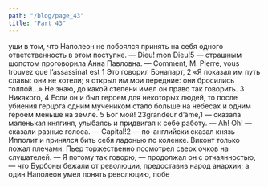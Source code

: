 ```yaml
---
path: "/blog/page_43"
title: "Part 43"
---
```


уши в том, что Наполеон не побоялся принять на себя одного ответственность в этом поступке.
— Dieu! mon Dieu!5 — страшным шопотом проговорила Анна Павловна.
— Comment, М. Pierre, vous trouvez que l’assassinat est 1 Это говорил Бонапарт,
2 «Я показал им путь славы: они не хотели; я открыл им мои передние: они бросились толпой...» Не знаю, до какой степени имел он право так говорить.
3 Никакого,
4 Если он и был героем для некоторых людей, то после убиения герцога одним мучеником стало больше на небесах и одним героем меньше на земле.
5 Бог мой!
23grandeur d’âme,1 — сказала маленькая княгиня, улыбаясь и придвигая к себе работу.
— Ah! Oh! — сказали разные голоса.
— Capital!2 — по-английски сказал князь Ипполит и принялся бить себя ладонью по коленке. Виконт только пожал плечами.
Пьер торжественно посмотрел сверх очков на слушателей.
— Я потому так говорю, — продолжал он с отчаянностью, — что Бурбоны бежали от революции, предоставив народ анархии; а один Наполеон умел понять революцию, побе
